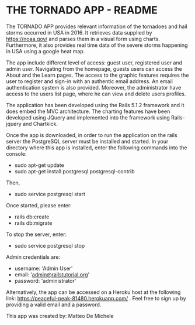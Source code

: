 # THE TORNADO APP - README

The TORNADO APP provides relevant information of the tornadoes and hail storms occurred in USA in 2016.
It retrieves data supplied by https://noaa.gov/ and parses them in a visual form using charts. 
Furthermore, it also provides real time data of the severe storms happening in USA using a google heat map.

The app include different level of access: guest user, registered user and admin user.
Navigating from the homepage, guests users can access the About and the Learn pages. 
The access to the graphic features requires the user to register and sign-in with an authentic email address. 
An email authentication system is also provided.
Moreover, the administrator have access to the users list page, where he can view and delete users profiles.

The application has been developed using the Rails 5.1.2 framework and it does embed the MVC architecture. 
The charting features have been developed using JQuery and implemented into the framework using Rails-jquery and Chartkick.

Once the app is downloaded, in order to run the application on the rails server the PostgreSQL server must be installed and started. 
In your directory where this app is installed, enter the following commands into the console:

- sudo apt-get update
- sudo apt-get install postgresql postgresql-contrib
 
Then,

- sudo service postgresql start

Once started, please enter:

- rails db:create
- rails db:migrate

To stop the server, enter:

- sudo service postgresql stop

Admin credentials are:
- username: 'Admin User'
- email: 'admin@railstutorial.org'
- password: 'administrator'

Alternatively, the app can be accessed on a Heroku host at the following link: https://peaceful-peak-81480.herokuapp.com/ .
Feel free to sign up by providing a valid email and a password.

This app was created by: Matteo De Michele

